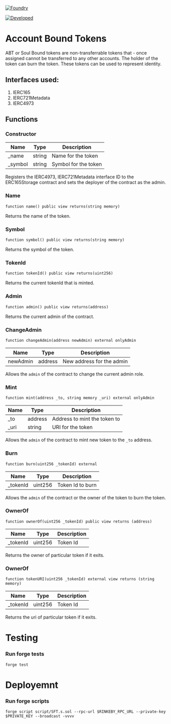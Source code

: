 [![Foundry][foundry-badge]][foundry]

[foundry]: https://getfoundry.sh/
[foundry-badge]: https://img.shields.io/badge/Built%20with-Foundry-FFDB1C.svg

[![Developed][dev-badge]][dev]

[dev]: https://github.com/ChaituKReddy
[dev-badge]: https://img.shields.io/badge/Developed%20by-Chaitu-blue

# Account Bound Tokens

<p> ABT or Soul Bound tokens are non-transferrable tokens that - once assigned cannot be transferred to any other accounts. The holder of the token can burn the token. These tokens can be used to represent identity.</p>

## Interfaces used:

1.  IERC165
2.  IERC721Metadata
3.  IERC4973

## Functions

### Constructor

| Name     | Type   | Description          |
| -------- | ------ | -------------------- |
| \_name   | string | Name for the token   |
| \_symbol | string | Symbol for the token |

<p> Registers the IERC4973, IERC721Metadata interface ID to the ERC165Storage contract and sets the deployer of the contract as the admin. </p>

### Name

```solidity
function name() public view returns(string memory)
```

Returns the name of the token.

### Symbol

```solidity
function symbol() public view returns(string memory)
```

Returns the symbol of the token.

### TokenId

```solidity
function tokenId() public view returns(uint256)
```

Returns the current tokenId that is minted.

### Admin

```solidity
function admin() public view returns(address)
```

Returns the current admin of the contract.

### ChangeAdmin

```solidity
function changeAdmin(address newAdmin) external onlyAdmin
```

| Name     | Type    | Description               |
| -------- | ------- | ------------------------- |
| newAdmin | address | New address for the admin |

Allows the `admin` of the contract to change the current admin role.

### Mint

```solidity
function mint(address _to, string memory _uri) external onlyAdmin
```

| Name  | Type    | Description                  |
| ----- | ------- | ---------------------------- |
| \_to  | address | Address to mint the token to |
| \_uri | string  | URI for the token            |

Allows the `admin` of the contract to mint new token to the `_to` address.

### Burn

```solidity
function burn(uint256 _tokenId) external
```

| Name      | Type    | Description      |
| --------- | ------- | ---------------- |
| \_tokenId | uint256 | Token Id to burn |

Allows the `admin` of the contract or the owner of the token to burn the token.

### OwnerOf

```solidity
function ownerOf(uint256 _tokenId) public view returns (address)
```

| Name      | Type    | Description |
| --------- | ------- | ----------- |
| \_tokenId | uint256 | Token Id    |

Returns the owner of particular token if it exits.

### OwnerOf

```solidity
function tokenURI(uint256 _tokenId) external view returns (string memory)
```

| Name      | Type    | Description |
| --------- | ------- | ----------- |
| \_tokenId | uint256 | Token Id    |

Returns the uri of particular token if it exits.

# Testing

### Run forge tests

```
forge test
```

# Deployemnt

### Run forge scripts

```
forge script script/SFT.s.sol --rpc-url $RINKEBY_RPC_URL --private-key $PRIVATE_KEY --broadcast -vvvv
```
